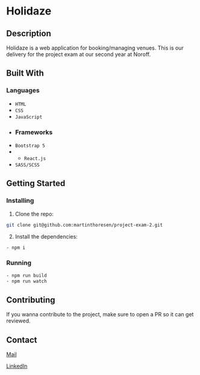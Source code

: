 # Holidaze




## Description

Holidaze is a web application for booking/managing venues. This is our delivery for the project exam at our second year at Noroff.



## Built With

### Languages
- ```HTML```
- ```CSS```
- ```JavaScript```
- ### Frameworks
- ```Bootstrap 5```
- - ```React.js```
- ```SASS/SCSS```



## Getting Started

### Installing


1. Clone the repo:

```bash
git clone git@github.com:martinthoresen/project-exam-2.git
```

2. Install the dependencies:

```bash
- npm i
```

### Running


```bash
- npm run build
- npm run watch
```

## Contributing

If you wanna contribute to the project, make sure to open a PR so it can get reviewed.

## Contact

[Mail](mailto:martin2resen@gmail.com)

[LinkedIn](https://www.linkedin.com/in/martinthoresen/)


